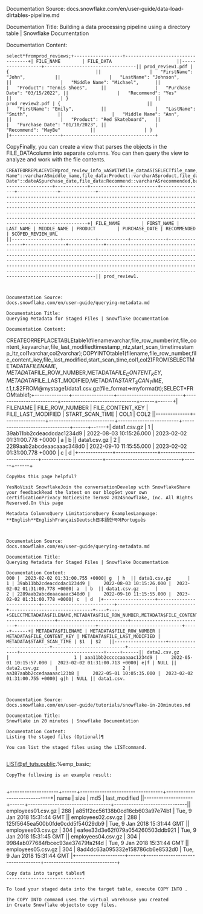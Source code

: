 Documentation Source:
docs.snowflake.com/en/user-guide/data-load-dirtables-pipeline.md

Documentation Title:
Building a data processing pipeline using a directory table | Snowflake Documentation

Documentation Content:
```
select*fromprod_reviews;+------------------+----------------------------------+| FILE_NAME        | FILE_DATA                        ||------------------+----------------------------------|| prod_review1.pdf | {                                ||                  |   "FirstName": "John",           ||                  |   "LastName": "Johnson",         ||                  |   "Middle Name": "Michael",      ||                  |   "Product": "Tennis Shoes",     ||                  |   "Purchase Date": "03/15/2022", ||                  |   "Recommend": "Yes"             ||                  | }                                || prod_review2.pdf | {                                ||                  |   "FirstName": "Emily",          ||                  |   "LastName": "Smith",           ||                  |   "Middle Name": "Ann",          ||                  |   "Product": "Red Skateboard",   ||                  |   "Purchase Date": "01/10/2023", ||                  |   "Recommend": "MayBe"           ||                  | }                                |+------------------+----------------------------------+
```
CopyFinally, you can create a view that parses the objects in the FILE\_DATAcolumn into separate columns.
You can then query the view to analyze and work with the file contents.


```
CREATEORREPLACEVIEWprod_review_info_vASWITHfile_dataAS(SELECTfile_name,parse_json(file_data)ASfile_dataFROMprod_reviews)SELECTfile_name,file_data:FirstName::varcharASfirst_name,file_data:LastName::varcharASlast_name,file_data:"Middle Name"::varcharASmiddle_name,file_data:Product::varcharASproduct,file_data:"Purchase Date"::dateASpurchase_date,file_data:Recommend::varcharASrecommended,build_scoped_file_url(@my_pdf_stage,file_name)ASscoped_review_urlFROMfile_data;SELECT*FROMprod_review_info_v;+------------------+------------+-----------+-------------+----------------+---------------+-------------+--------------------------------------------------------------------------------------------------------------------------------------------------------------------------------------------------------------------------------------------------------------------------------------------------------------------------------------------------------------------------------------------------------------------------------+| FILE_NAME        | FIRST_NAME | LAST_NAME | MIDDLE_NAME | PRODUCT        | PURCHASE_DATE | RECOMMENDED | SCOPED_REVIEW_URL                                                                                                                                                                                                                                                                                                                                                                                                              ||------------------+------------+-----------+-------------+----------------+---------------+-------------+--------------------------------------------------------------------------------------------------------------------------------------------------------------------------------------------------------------------------------------------------------------------------------------------------------------------------------------------------------------------------------------------------------------------------------|| prod_review1.



Documentation Source:
docs.snowflake.com/en/user-guide/querying-metadata.md

Documentation Title:
Querying Metadata for Staged Files | Snowflake Documentation

Documentation Content:
```
CREATEORREPLACETABLEtable1(filenamevarchar,file_row_numberint,file_content_keyvarchar,file_last_modifiedtimestamp_ntz,start_scan_timetimestamp_ltz,col1varchar,col2varchar);COPYINTOtable1(filename,file_row_number,file_content_key,file_last_modified,start_scan_time,col1,col2)FROM(SELECTMETADATA$FILENAME,METADATA$FILE_ROW_NUMBER,METADATA$FILE_CONTENT_KEY,METADATA$FILE_LAST_MODIFIED,METADATA$START_SCAN_TIME,t.$1,t.$2FROM@mystage1/data1.csv.gz(file_format=>myformat)t);SELECT*FROMtable1;+--------------+-----------------+---------------------------+-------------------------+-------------------------------+------+------+| FILENAME     | FILE_ROW_NUMBER | FILE_CONTENT_KEY          | FILE_LAST_MODIFIED      |  START_SCAN_TIME              | COL1 | COL2 ||--------------+-----------------+---------------------------+-------------------------+-------------------------------+------+------+| data1.csv.gz | 1               | 39ab11bb2cdeacdcdac1234d9 | 2022-08-03 10:15:26.000 | 2023-02-02 01:31:00.778 +0000 | a    | b    || data1.csv.gz | 2               | 2289aab2abcdeaacaaac348d0 | 2022-09-10 11:15:55.000 | 2023-02-02 01:31:00.778 +0000 | c    | d    |+--------------+-----------------+---------------------------+-------------------------+-------------------------------+------+------+
```
CopyWas this page helpful?

YesNoVisit SnowflakeJoin the conversationDevelop with SnowflakeShare your feedbackRead the latest on our blogGet your own certificationPrivacy NoticeSite Terms© 2024Snowflake, Inc. All Rights Reserved.On this page

Metadata ColumnsQuery LimitationsQuery ExamplesLanguage: **English**EnglishFrançaisDeutsch日本語한국어Português



Documentation Source:
docs.snowflake.com/en/user-guide/querying-metadata.md

Documentation Title:
Querying Metadata for Staged Files | Snowflake Documentation

Documentation Content:
000 |  2023-02-02 01:31:00.755 +0000| g  | h  || data1.csv.gz      |                        1 | 39ab11bb2cdeacdcdac1234d9 |     2022-08-03 10:15:26.000 |  2023-02-02 01:31:00.778 +0000| a  | b  || data1.csv.gz      |                        2 | 2289aab2abcdeaacaaac348d0 |     2022-09-10 11:15:55.000 |  2023-02-02 01:31:00.778 +0000| c  | d  |+-------------------+--------------------------+---------------------------+-----------------------------+-------------------------------+----+----+SELECTMETADATA$FILENAME,METADATA$FILE_ROW_NUMBER,METADATA$FILE_CONTENT_KEY,METADATA$FILE_LAST_MODIFIED,METADATA$START_SCAN_TIME,t.$1,t.$2FROM@mystage1t;+-------------------+--------------------------+---------------------------+-----------------------------+-------------------------------+-----+------+| METADATA$FILENAME | METADATA$FILE_ROW_NUMBER | METADATA$FILE_CONTENT_KEY | METADATA$FILE_LAST_MODIFIED |      METADATA$START_SCAN_TIME | $1  | $2   ||-------------------+--------------------------+---------------------------+-----------------------------+-------------------------------+-----+------|| data2.csv.gz      |                        1 | aaa11bb2cccccaaaaac1234d9 |     2022-05-01 10:15:57.000 |  2023-02-02 01:31:00.713 +0000| e|f | NULL || data2.csv.gz      |                        2 | aa387aabb2ccedaaaaac123b8 |     2022-05-01 10:05:35.000 |  2023-02-02 01:31:00.755 +0000| g|h | NULL || data1.csv.



Documentation Source:
docs.snowflake.com/en/user-guide/tutorials/snowflake-in-20minutes.md

Documentation Title:
Snowflake in 20 minutes | Snowflake Documentation

Documentation Content:
Listing the staged files (Optional)¶

You can list the staged files using the LISTcommand.


```
LIST@sf_tuts.public.%emp_basic;
```
CopyThe following is an example result:


```
+--------------------+------+----------------------------------+------------------------------+| name               | size | md5                              | last_modified                ||--------------------+------+----------------------------------+------------------------------|| employees01.csv.gz |  288 | a851f2cc56138b0cd16cb603a97e74b1 | Tue, 9 Jan 2018 15:31:44 GMT || employees02.csv.gz |  288 | 125f5645ea500b0fde0cdd5f54029db9 | Tue, 9 Jan 2018 15:31:44 GMT || employees03.csv.gz |  304 | eafee33d3e62f079a054260503ddb921 | Tue, 9 Jan 2018 15:31:45 GMT || employees04.csv.gz |  304 | 9984ab077684fbcec93ae37479fa2f4d | Tue, 9 Jan 2018 15:31:44 GMT || employees05.csv.gz |  304 | 8ad4dc63a095332e158786cb6e8532d0 | Tue, 9 Jan 2018 15:31:44 GMT |+--------------------+------+----------------------------------+------------------------------+
```
Copy data into target tables¶
-----------------------------

To load your staged data into the target table, execute COPY INTO .

The COPY INTO command uses the virtual warehouse you created
in Create Snowflake objectsto copy files.



